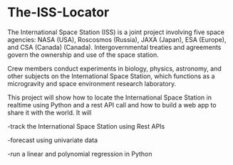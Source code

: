 # The-ISS-Locator
The International Space Station (ISS) is a joint project involving five space agencies: NASA (USA), Roscosmos (Russia), JAXA (Japan), ESA (Europe), and CSA (Canada) (Canada). Intergovernmental treaties and agreements govern the ownership and use of the space station.

Crew members conduct experiments in biology, physics, astronomy, and other subjects on the International Space Station, which functions as a microgravity and space environment research laboratory.

This project will show how to locate the International Space Station in realtime using Python and a rest API call and how to build a web app to share it with the world.
It will

-track the International Space Station using Rest APIs

-forecast using univariate data

-run a linear and polynomial regression in Python


